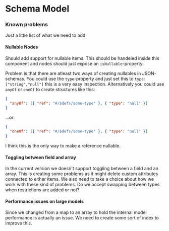 # Schema Model

### Known problems

Just a little list of what we need to add.

#### Nullable Nodes

Should add support for nullable items. This should be handeled inside this component and
nodes should just expose an `isNullable`-property.

Problem is that there are atleast two ways of creating nullables in JSON-schemas. You could
use the `type`-property and just set this to `type: ["string","null"]` this is a very easy
inspection. Alternatively you could use `anyOf` or `oneOf` to create structures like this:

```json
{
  "anyOf": [{ "ref": "#/$defs/some-type" }, { "type": "null" }]
}
```

...or:

```json
{
  "oneOf": [{ "ref": "#/$defs/some-type" }, { "type": "null" }]
}
```

I think this is the only way to make a reference nullable.

#### Toggling between field and array

In the current version we doesn't support toggling between a field and an array. This is creating
some problems as it might delete custom attributes connected to either items. We also need to
take a choice about how we work with these kind of problems. Do we accept swapping between types
when restrictions are added or not?

#### Performance issues on large models

Since we changed from a map to an array to hold the internal model performance is actually an issue.
We need to create some sort of index to improve this.
